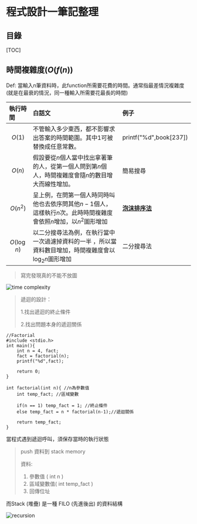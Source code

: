# 程式設計一筆記整理
## 目錄
[TOC]

## 時間複雜度($O(f(n)$)
Def: 當輸入n筆資料時，此function所需要花費的時間。通常指最差情況複雜度(就是在最衰的情況，同一種輸入所需要花最長的時間)

| 執行時間 | 白話文 |例子|
|:------ |:------- |:---------|
| $$O(1)$$   | 不管輸入多少東西，都不影響求出答案的時間範圍。其中$1$可被替換成任意常數。 |printf("%d",book[237])
| $$O(n)$$  | 假設要從$n$個人當中找出拿著筆的人，從第一個人問到第$n$個人，時間複雜度會隨$n$的數目增大而線性增加。 |簡易搜尋|
| $$O(n^2)$$  | 呈上例，在問第一個人時同時叫他也去依序問其他$n-1$個人，這樣執行$n$次。此時時間複雜度會依照$n$增加，以$n^2$圖形增加|**[泡沫排序法](https://hackmd.io/@VSCwqJYJSXeRPkfDpYnbnQ/Sy79MIyju#%E6%B0%A3%E6%B3%A1%E6%8E%92%E5%BA%8F%E6%B3%95Bubble-Sort)**|
| $$O(\log n)$$  |以二分搜尋法為例，在執行當中一次過濾掉資料的一半 ，所以當資料數目增加，時間複雜度會以$\log_2n$圖形增加|二分搜尋法

>寫完發現真的不能不放圖

![time complexity](https://ithelp.ithome.com.tw/upload/images/20181020/20112011LzUSOSLEC0.png)



>遞迴的設計：
>
>1.找出遞迴的終止條件
>
>2.找出問題本身的遞迴關係



```C=
//Factorial
#include <stdio.h>
int main(){
    int n = 4, fact;
    fact = factorial(n);
    printf("%d",fact);

    return 0;
}

int factorial(int n){ //n為參數值
    int temp_fact; //區域變數

    if(n == 1) temp_fact = 1; //終止條件
    else temp_fact = n * factorial(n-1);//遞迴關係

    return temp_fact;
}
```
當程式遇到遞迴呼叫，須保存當時的執行狀態
>push 資料到 stack memory
>
>資料:
>1. 參數值 ( int n )
>2. 區域變數值( int temp_fact )
>3. 回傳位址

而Stack (堆疊) 是一種 FILO (先進後出) 的資料結構

![recursion](https://1.bp.blogspot.com/-xFvScD_zgm4/U730S6ZXgmI/AAAAAAAAAEk/kt9sN4Cx59U/s1600/38_Factorial_Recursion_detailed.png)




